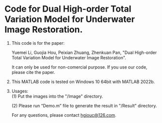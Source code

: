 # Code for Dual High-order Total Variation Model for Underwater Image Restoration.

1. This code is for the paper:

    Yuemei Li, Guojia Hou, Peixian Zhuang, Zhenkuan Pan, 
    "Dual High-order Total Variation Model for Underwater Image Restoration".
	
	It can only be used for non-comercial purpose. If you use our code, please cite the paper.
2. This MATLAB code is tested on Windows 10 64bit with MATLAB 2022b.
3. Usages:<br>
	(1) Put the images into the "/Image" directory.<br>
	
	(2) Please run “Demo.m” file to generate the result in "/Result" directory.<br>
	
	For any questions, please contact hgjouc@126.com.